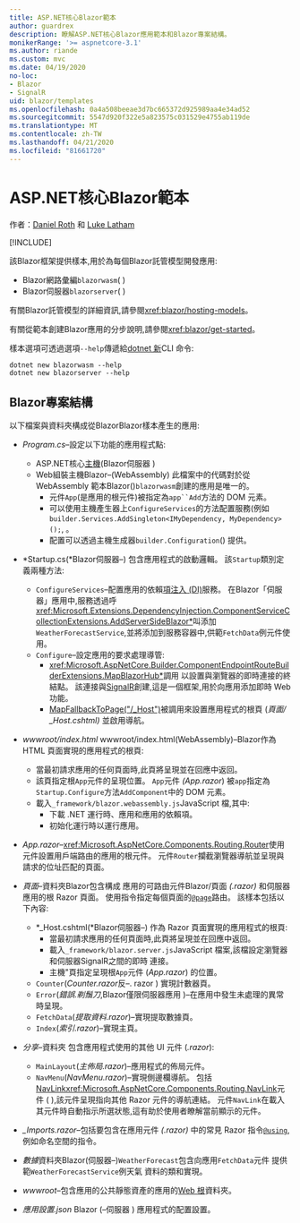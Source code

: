 ```yaml
---
title: ASP.NET核心Blazor範本
author: guardrex
description: 瞭解ASP.NET核心Blazor應用範本和Blazor專案結構。
monikerRange: '>= aspnetcore-3.1'
ms.author: riande
ms.custom: mvc
ms.date: 04/19/2020
no-loc:
- Blazor
- SignalR
uid: blazor/templates
ms.openlocfilehash: 0a4a508beeae3d7bc665372d925989aa4e34ad52
ms.sourcegitcommit: 5547d920f322e5a823575c031529e4755ab119de
ms.translationtype: MT
ms.contentlocale: zh-TW
ms.lasthandoff: 04/21/2020
ms.locfileid: "81661720"
---
```

# <a name="aspnet-core-opno-locblazor-templates"></a>ASP.NET核心Blazor範本

作者：[Daniel Roth](https://github.com/danroth27) 和 [Luke Latham](https://github.com/guardrex)

[!INCLUDE[](~/includes/blazorwasm-preview-notice.md)]

該Blazor框架提供樣本,用於為每個Blazor託管模型開發應用:

* Blazor網路彙編`blazorwasm`( )
* Blazor伺服器`blazorserver`( )

有關Blazor託管模型的詳細資訊,請參閱<xref:blazor/hosting-models>。

有關從範本創建Blazor應用的分步說明,請參閱<xref:blazor/get-started>。

樣本選項可透過選項`--help`傳遞給[dotnet 新](/dotnet/core/tools/dotnet-new)CLI 命令:

```dotnetcli
dotnet new blazorwasm --help
dotnet new blazorserver --help
```

## <a name="opno-locblazor-project-structure"></a>Blazor專案結構

以下檔案與資料夾構成從BlazorBlazor樣本產生的應用:

* *Program.cs*&ndash;設定以下功能的應用程式點:

  * ASP.NET核心[主機](xref:fundamentals/host/generic-host)(Blazor伺服器 )
  * Web組裝主機Blazor&ndash;(WebAssembly) 此檔案中的代碼對於從 WebAssembly 範本Blazor()`blazorwasm`創建的應用是唯一的。
    * 元件`App`(是應用的根元件)被指定為`app``Add`方法的 DOM 元素。
    * 可以使用主機產生器上`ConfigureServices`的方法配置服務(例如`builder.Services.AddSingleton<IMyDependency, MyDependency>();`, 。
    * 配置可以透過主機生成器`builder.Configuration`() 提供。

* *Startup.cs(*Blazor伺服器&ndash;) 包含應用程式的啟動邏輯。 該`Startup`類別定義兩種方法:

  * `ConfigureServices`&ndash;配置應用的依賴[項注入 (DI)](xref:fundamentals/dependency-injection)服務。 在Blazor「伺服器」應用中,服務透過呼<xref:Microsoft.Extensions.DependencyInjection.ComponentServiceCollectionExtensions.AddServerSideBlazor*>叫添加`WeatherForecastService`,並將添加到服務容器中,供範`FetchData`例元件使用。
  * `Configure`&ndash;設定應用的要求處理導管:
    * <xref:Microsoft.AspNetCore.Builder.ComponentEndpointRouteBuilderExtensions.MapBlazorHub*>調用 以設置與瀏覽器的即時連接的終結點。 該連接與[SignalR](xref:signalr/introduction)創建,這是一個框架,用於向應用添加即時 Web 功能。
    * [MapFallbackToPage("/_Host")](xref:Microsoft.AspNetCore.Builder.RazorPagesEndpointRouteBuilderExtensions.MapFallbackToPage*)被調用來設置應用程式的根頁 (*頁面/ _Host.cshtml)* 並啟用導航。

* *wwwroot/index.html* wwwroot/index.html(WebAssembly)&ndash;Blazor作為 HTML 頁面實現的應用程式的根頁:
  * 當最初請求應用的任何頁面時,此頁將呈現並在回應中返回。
  * 該頁指定根`App`元件的呈現位置。 `App`元件 *(App.razor*) 被`app`指定為`Startup.Configure`方法`AddComponent`中的 DOM 元素。
  * 載入`_framework/blazor.webassembly.js`JavaScript 檔,其中:
    * 下載 .NET 運行時、應用和應用的依賴項。
    * 初始化運行時以運行應用。

* *App.razor*&ndash;<xref:Microsoft.AspNetCore.Components.Routing.Router>使用 元件設置用戶端路由的應用的根元件。 元件`Router`攔截瀏覽器導航並呈現與請求的位址匹配的頁面。

* *頁面*&ndash;資料夾Blazor包含構成 應用的可路由元件Blazor/頁面 *(.razor)* 和伺服器應用的根 Razor 頁面。 使用指令指定每個頁面的[`@page`](xref:mvc/views/razor#page)路由。 該樣本包括以下內容:
  * *_Host.cshtml(*Blazor伺服器&ndash;) 作為 Razor 頁面實現的應用程式的根頁:
    * 當最初請求應用的任何頁面時,此頁將呈現並在回應中返回。
    * 載入`_framework/blazor.server.js`JavaScript 檔案,該檔設定瀏覽器和伺服器SignalR之間的即時 連接。
    * 主機"頁指定呈現根`App`元件 (*App.razor*) 的位置。
  * `Counter`(*Counter.razor*反&ndash;. razor ) 實現計數器頁。
  * `Error`(*錯誤.剃鬚刀*,Blazor僅限伺服器應用 )&ndash;在應用中發生未處理的異常時呈現。
  * `FetchData`(*提取資料.razor*)&ndash;實現提取數據頁。
  * `Index`(*索引.razor*)&ndash;實現主頁。

* *分享*&ndash;資料夾 包含應用程式使用的其他 UI 元件 (*.razor*):
  * `MainLayout`(*主佈局.razor*)&ndash;應用程式的佈局元件。
  * `NavMenu`(*NavMenu.razor*)&ndash;實現側邊欄導航。 包括[NavLink](xref:blazor/routing#navlink-component)<xref:Microsoft.AspNetCore.Components.Routing.NavLink>元件 ( ),該元件呈現指向其他 Razor 元件的導航連結。 元件`NavLink`在載入其元件時自動指示所選狀態,這有助於使用者瞭解當前顯示的元件。

* *_Imports.razor*&ndash;包括要包含在應用元件 *(.razor)* 中的常見 Razor 指令[`@using`](xref:mvc/views/razor#using),例如命名空間的指令。

* *數據*資料夾Blazor(伺服器&ndash;)`WeatherForecast`包含向應用`FetchData`元件 提供範`WeatherForecastService`例天氣 資料的類和實現。

* *wwwroot*&ndash;包含應用的公共靜態資產的應用的[Web 根](xref:fundamentals/index#web-root)資料夾。

* *應用設置.json* Blazor (&ndash;伺服器 ) 應用程式的配置設置。
